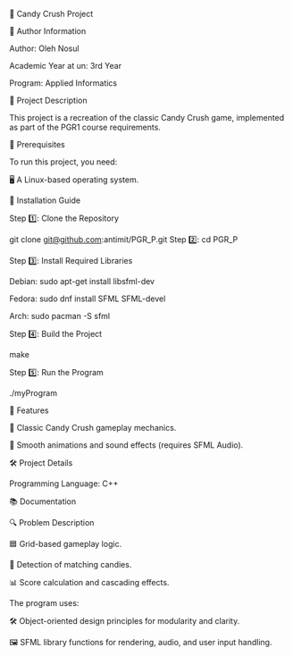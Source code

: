 🍬 Candy Crush Project

👤 Author Information

Author: Oleh Nosul

Academic Year at un: 3rd Year

Program: Applied Informatics

📜 Project Description

This project is a recreation of the classic Candy Crush game, implemented as part of the PGR1 course requirements.

🔧 Prerequisites

To run this project, you need:

🖥️ A Linux-based operating system.


🚀 Installation Guide


Step 1️⃣: Clone the Repository

git clone git@github.com:antimit/PGR_P.git
Step 2️⃣: 
cd PGR_P


Step 3️⃣: Install Required Libraries

Debian:
sudo apt-get install libsfml-dev

Fedora:
sudo dnf install SFML SFML-devel

Arch:
sudo pacman -S sfml


Step 4️⃣: Build the Project

make


Step 5️⃣: Run the Program


./myProgram



🌟 Features

🍭 Classic Candy Crush gameplay mechanics.

🎵 Smooth animations and sound effects (requires SFML Audio).

🛠️ Project Details

Programming Language: C++


📚 Documentation

🔍 Problem Description


🟦 Grid-based gameplay logic.

🍬 Detection of matching candies.

📊 Score calculation and cascading effects.


The program uses:

🛠️ Object-oriented design principles for modularity and clarity.

🖼️ SFML library functions for rendering, audio, and user input handling.




